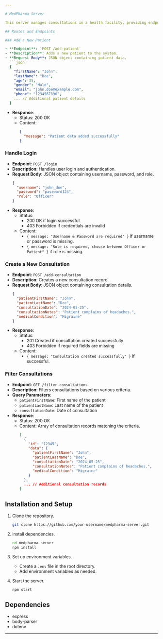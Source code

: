 ```yaml
---

# MedPharma Server

This server manages consultations in a health facility, providing endpoints to add patients, handle login, create consultations, and filter consultations based on various criteria.

## Routes and Endpoints

### Add a New Patient

- **Endpoint**: `POST /add-patient`
- **Description**: Adds a new patient to the system.
- **Request Body**: JSON object containing patient data.
  ```json
  {
    "firstName": "John",
    "lastName": "Doe",
    "age": 35,
    "gender": "Male",
    "email": "john.doe@example.com",
    "phone": "1234567890",
    ... // Additional patient details
  }
  ```
- **Response**: 
  - Status: 200 OK
  - Content: 
    ```json
    {
      "message": "Patient data added successfully"
    }
    ```

### Handle Login

- **Endpoint**: `POST /login`
- **Description**: Handles user login and authentication.
- **Request Body**: JSON object containing username, password, and role.
  ```json
  {
    "username": "john_doe",
    "password": "password123",
    "role": "Officer"
  }
  ```
- **Response**: 
  - Status: 
    - 200 OK if login successful
    - 403 Forbidden if credentials are invalid
  - Content: 
    - `{ message: "Username & Password are required" }` if username or password is missing.
    - `{ message: "Role is required, choose between Officer or Patient" }` if role is missing.

### Create a New Consultation

- **Endpoint**: `POST /add-consultation`
- **Description**: Creates a new consultation record.
- **Request Body**: JSON object containing consultation details.
  ```json
  {
    "patientFirstName": "John",
    "patientLastName": "Doe",
    "consultationDate": "2024-05-25",
    "consultationNotes": "Patient complains of headaches.",
    "medicalCondition": "Migraine"
  }
  ```
- **Response**: 
  - Status: 
    - 201 Created if consultation created successfully
    - 403 Forbidden if required fields are missing
  - Content: 
    - `{ message: "Consultation created successfully" }` if successful.

### Filter Consultations

- **Endpoint**: `GET /filter-consultations`
- **Description**: Filters consultations based on various criteria.
- **Query Parameters**:
  - `patientFirstName`: First name of the patient
  - `patientLastName`: Last name of the patient
  - `consultationDate`: Date of consultation
- **Response**: 
  - Status: 200 OK
  - Content: Array of consultation records matching the criteria.
    ```json
    [
      {
        "id": "12345",
        "data": {
          "patientFirstName": "John",
          "patientLastName": "Doe",
          "consultationDate": "2024-05-25",
          "consultationNotes": "Patient complains of headaches.",
          "medicalCondition": "Migraine"
        }
      },
      ... // Additional consultation records
    ]
    ```

## Installation and Setup

1. Clone the repository.
   ```bash
   git clone https://github.com/your-username/medpharma-server.git
   ```

2. Install dependencies.
   ```bash
   cd medpharma-server
   npm install
   ```

3. Set up environment variables.
   - Create a `.env` file in the root directory.
   - Add environment variables as needed.

4. Start the server.
   ```bash
   npm start
   ```

## Dependencies

- express
- body-parser
- dotenv

---
```

